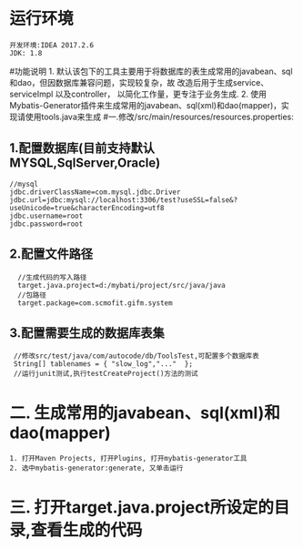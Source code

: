 # 运行环境
    开发环境:IDEA 2017.2.6
    JDK: 1.8
#功能说明
    1. 默认该包下的工具主要用于将数据库的表生成常用的javabean、sql和dao，但因数据库兼容问题，实现较复杂，故
    改造后用于生成service、serviceImpl 以及controller， 以简化工作量，更专注于业务生成.
	2. 使用Mybatis-Generator插件来生成常用的javabean、sql(xml)和dao(mapper)，实现请使用tools.java来生成
#一.修改/src/main/resources/resources.properties:	

## 1.配置数据库(目前支持默认MYSQL,SqlServer,Oracle)
    //mysql
    jdbc.driverClassName=com.mysql.jdbc.Driver
    jdbc.url=jdbc:mysql://localhost:3306/test?useSSL=false&?useUnicode=true&characterEncoding=utf8
    jdbc.username=root
    jdbc.password=root
 
 ## 2.配置文件路径
      //生成代码的写入路径
      target.java.project=d:/mybati/project/src/java/java
      //包路径
      target.package=com.scmofit.gifm.system
      
## 3.配置需要生成的数据库表集
     //修改src/test/java/com/autocode/db/ToolsTest,可配置多个数据库表
     String[] tablenames = { "slow_log","..."  };     
     //运行junit测试,执行testCreateProject()方法的测试
     
     
# 二. 生成常用的javabean、sql(xml)和dao(mapper)
    1. 打开Maven Projects, 打开Plugins, 打开mybatis-generator工具
    2. 选中mybatis-generator:generate, 又单击运行
    
# 三. 打开target.java.project所设定的目录,查看生成的代码
    